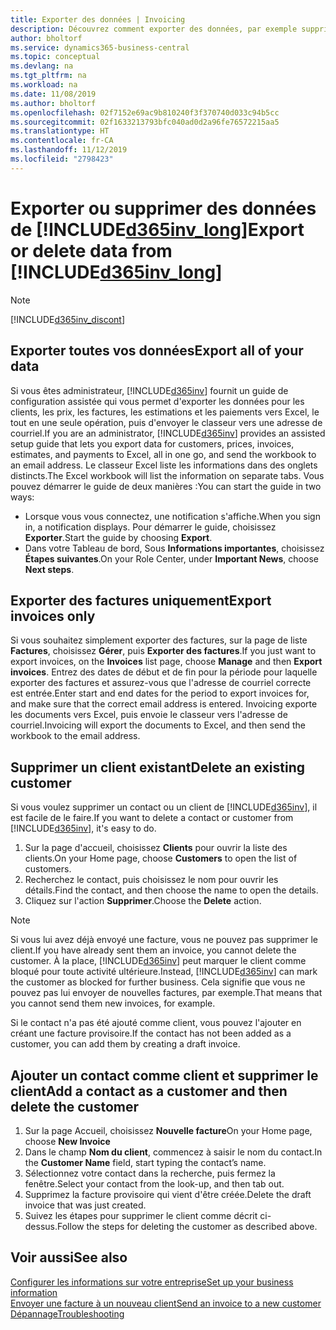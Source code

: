 ```yaml
---
title: Exporter des données | Invoicing
description: Découvrez comment exporter des données, par exemple supprimer des contacts dans le cadre d'une demande de sujet de données.
author: bholtorf
ms.service: dynamics365-business-central
ms.topic: conceptual
ms.devlang: na
ms.tgt_pltfrm: na
ms.workload: na
ms.date: 11/08/2019
ms.author: bholtorf
ms.openlocfilehash: 02f7152e69ac9b810240f3f370740d033c94b5cc
ms.sourcegitcommit: 02f1633213793bfc040ad0d2a96fe76572215aa5
ms.translationtype: HT
ms.contentlocale: fr-CA
ms.lasthandoff: 11/12/2019
ms.locfileid: "2798423"
---
```

# <a name="export-or-delete-data-from-included365inv_longincludesd365inv_longmd"></a><span data-ttu-id="91b03-103">Exporter ou supprimer des données de [!INCLUDE[d365inv_long](includes/d365inv_long.md)]</span><span class="sxs-lookup"><span data-stu-id="91b03-103">Export or delete data from [!INCLUDE[d365inv_long](includes/d365inv_long.md)]</span></span>
> [!Note]
> [!INCLUDE[d365inv_discont](includes/d365inv_discont.md)]

## <a name="export-all-of-your-data"></a><span data-ttu-id="91b03-104">Exporter toutes vos données</span><span class="sxs-lookup"><span data-stu-id="91b03-104">Export all of your data</span></span>
<span data-ttu-id="91b03-105">Si vous êtes administrateur, [!INCLUDE[d365inv](includes/d365inv.md)] fournit un guide de configuration assistée qui vous permet d'exporter les données pour les clients, les prix, les factures, les estimations et les paiements vers Excel, le tout en une seule opération, puis d'envoyer le classeur vers une adresse de courriel.</span><span class="sxs-lookup"><span data-stu-id="91b03-105">If you are an administrator, [!INCLUDE[d365inv](includes/d365inv.md)] provides an assisted setup guide that lets you export data for customers, prices, invoices, estimates, and payments to Excel, all in one go, and send the workbook to an email address.</span></span> <span data-ttu-id="91b03-106">Le classeur Excel liste les informations dans des onglets distincts.</span><span class="sxs-lookup"><span data-stu-id="91b03-106">The Excel workbook will list the information on separate tabs.</span></span> <span data-ttu-id="91b03-107">Vous pouvez démarrer le guide de deux manières :</span><span class="sxs-lookup"><span data-stu-id="91b03-107">You can start the guide in two ways:</span></span>

* <span data-ttu-id="91b03-108">Lorsque vous vous connectez, une notification s'affiche.</span><span class="sxs-lookup"><span data-stu-id="91b03-108">When you sign in, a notification displays.</span></span> <span data-ttu-id="91b03-109">Pour démarrer le guide, choisissez **Exporter**.</span><span class="sxs-lookup"><span data-stu-id="91b03-109">Start the guide by choosing **Export**.</span></span>
* <span data-ttu-id="91b03-110">Dans votre Tableau de bord, Sous **Informations importantes**, choisissez **Étapes suivantes**.</span><span class="sxs-lookup"><span data-stu-id="91b03-110">On your Role Center, under **Important News**, choose **Next steps**.</span></span>    

## <a name="export-invoices-only"></a><span data-ttu-id="91b03-111">Exporter des factures uniquement</span><span class="sxs-lookup"><span data-stu-id="91b03-111">Export invoices only</span></span>
<span data-ttu-id="91b03-112">Si vous souhaitez simplement exporter des factures, sur la page de liste **Factures**, choisissez **Gérer**, puis **Exporter des factures**.</span><span class="sxs-lookup"><span data-stu-id="91b03-112">If you just want to export invoices, on the **Invoices** list page, choose **Manage** and then **Export invoices**.</span></span> <span data-ttu-id="91b03-113">Entrez des dates de début et de fin pour la période pour laquelle exporter des factures et assurez-vous que l'adresse de courriel correcte est entrée.</span><span class="sxs-lookup"><span data-stu-id="91b03-113">Enter start and end dates for the period to export invoices for, and make sure that the correct email address is entered.</span></span> <span data-ttu-id="91b03-114">Invoicing exporte les documents vers Excel, puis envoie le classeur vers l'adresse de courriel.</span><span class="sxs-lookup"><span data-stu-id="91b03-114">Invoicing will export the documents to Excel, and then send the workbook to the email address.</span></span>

## <a name="delete-an-existing-customer"></a><span data-ttu-id="91b03-115">Supprimer un client existant</span><span class="sxs-lookup"><span data-stu-id="91b03-115">Delete an existing customer</span></span>
<span data-ttu-id="91b03-116">Si vous voulez supprimer un contact ou un client de [!INCLUDE[d365inv](includes/d365inv.md)], il est facile de le faire.</span><span class="sxs-lookup"><span data-stu-id="91b03-116">If you want to delete a contact or customer from [!INCLUDE[d365inv](includes/d365inv.md)], it's easy to do.</span></span>
1. <span data-ttu-id="91b03-117">Sur la page d'accueil, choisissez **Clients** pour ouvrir la liste des clients.</span><span class="sxs-lookup"><span data-stu-id="91b03-117">On your Home page, choose **Customers** to open the list of customers.</span></span>
2. <span data-ttu-id="91b03-118">Recherchez le contact, puis choisissez le nom pour ouvrir les détails.</span><span class="sxs-lookup"><span data-stu-id="91b03-118">Find the contact, and then choose the name to open the details.</span></span>
3. <span data-ttu-id="91b03-119">Cliquez sur l'action **Supprimer**.</span><span class="sxs-lookup"><span data-stu-id="91b03-119">Choose the **Delete** action.</span></span>

> [!NOTE]
> <span data-ttu-id="91b03-120">Si vous lui avez déjà envoyé une facture, vous ne pouvez pas supprimer le client.</span><span class="sxs-lookup"><span data-stu-id="91b03-120">If you have already sent them an invoice, you cannot delete the customer.</span></span> <span data-ttu-id="91b03-121">À la place, [!INCLUDE[d365inv](includes/d365inv.md)] peut marquer le client comme bloqué pour toute activité ultérieure.</span><span class="sxs-lookup"><span data-stu-id="91b03-121">Instead, [!INCLUDE[d365inv](includes/d365inv.md)] can mark the customer as blocked for further business.</span></span> <span data-ttu-id="91b03-122">Cela signifie que vous ne pouvez pas lui envoyer de nouvelles factures, par exemple.</span><span class="sxs-lookup"><span data-stu-id="91b03-122">That means that you cannot send them new invoices, for example.</span></span>  

<span data-ttu-id="91b03-123">Si le contact n'a pas été ajouté comme client, vous pouvez l'ajouter en créant une facture provisoire.</span><span class="sxs-lookup"><span data-stu-id="91b03-123">If the contact has not been added as a customer, you can add them by creating a draft invoice.</span></span>

## <a name="add-a-contact-as-a-customer-and-then-delete-the-customer"></a><span data-ttu-id="91b03-124">Ajouter un contact comme client et supprimer le client</span><span class="sxs-lookup"><span data-stu-id="91b03-124">Add a contact as a customer and then delete the customer</span></span>
1. <span data-ttu-id="91b03-125">Sur la page Accueil, choisissez **Nouvelle facture**</span><span class="sxs-lookup"><span data-stu-id="91b03-125">On your Home page, choose **New Invoice**</span></span>
2. <span data-ttu-id="91b03-126">Dans le champ **Nom du client**, commencez à saisir le nom du contact.</span><span class="sxs-lookup"><span data-stu-id="91b03-126">In the **Customer Name** field, start typing the contact’s name.</span></span>
3. <span data-ttu-id="91b03-127">Sélectionnez votre contact dans la recherche, puis fermez la fenêtre.</span><span class="sxs-lookup"><span data-stu-id="91b03-127">Select your contact from the look-up, and then tab out.</span></span>
4. <span data-ttu-id="91b03-128">Supprimez la facture provisoire qui vient d'être créée.</span><span class="sxs-lookup"><span data-stu-id="91b03-128">Delete the draft invoice that was just created.</span></span>
5. <span data-ttu-id="91b03-129">Suivez les étapes pour supprimer le client comme décrit ci-dessus.</span><span class="sxs-lookup"><span data-stu-id="91b03-129">Follow the steps for deleting the customer as described above.</span></span>

## <a name="see-also"></a><span data-ttu-id="91b03-130">Voir aussi</span><span class="sxs-lookup"><span data-stu-id="91b03-130">See also</span></span>
[<span data-ttu-id="91b03-131">Configurer les informations sur votre entreprise</span><span class="sxs-lookup"><span data-stu-id="91b03-131">Set up your business information</span></span>](set-up-business-profile.md)  
[<span data-ttu-id="91b03-132">Envoyer une facture à un nouveau client</span><span class="sxs-lookup"><span data-stu-id="91b03-132">Send an invoice to a new customer</span></span>](send-invoice.md)  
[<span data-ttu-id="91b03-133">Dépannage</span><span class="sxs-lookup"><span data-stu-id="91b03-133">Troubleshooting</span></span>](about-troubleshooting.md)  
